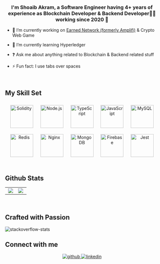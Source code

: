 
### <div align="center">I'm Shoaib Akram, a Software Engineer having 4+ years of experience as Blockchain Developer & Backend Developer👨‍💻 working since 2020 🚀</div>  
  

- 🔭 I’m currently working on [Earned Network (formerly Amplifi)](https://www.earned.network/) & Crypto Web Game  
  

- 🌱 I’m currently learning Hyperledger  
  

- ❓ Ask me about anything related to Blockchain & Backend related stuff  
  

- ⚡ Fun fact: I use tabs over spaces  
  

<br/>  


## My Skill Set  
<div align="center">  
<a href="https://soliditylang.org/" target="_blank"><img style="margin: 10px" src="https://camo.githubusercontent.com/e314ae0bc4aa8f1261feca139468124f082c36ef7be4c12a2a0e0b3772b6a5c2/68747470733a2f2f736b696c6c69636f6e732e6465762f69636f6e733f693d736f6c6964697479" alt="Solidity" height="75" /></a>  
<a href="https://nodejs.org/" target="_blank"><img style="margin: 10px" src="https://profilinator.rishav.dev/skills-assets/nodejs-original-wordmark.svg" alt="Node.js" height="75" /></a>  
<a href="https://www.typescriptlang.org/" target="_blank"><img style="margin: 10px" src="https://profilinator.rishav.dev/skills-assets/typescript-original.svg" alt="TypeScript" height="75" /></a>  
<a href="https://www.javascript.com/" target="_blank"><img style="margin: 10px" src="https://profilinator.rishav.dev/skills-assets/javascript-original.svg" alt="JavaScript" height="75" /></a>  
<a href="https://www.mysql.com/" target="_blank"><img style="margin: 10px" src="https://profilinator.rishav.dev/skills-assets/mysql-original-wordmark.svg" alt="MySQL" height="75" /></a>  
<a href="https://redis.io/" target="_blank"><img style="margin: 10px" src="https://profilinator.rishav.dev/skills-assets/redis-original-wordmark.svg" alt="Redis" height="75" /></a>  
<a href="https://www.nginx.com/" target="_blank"><img style="margin: 10px" src="https://profilinator.rishav.dev/skills-assets/nginx-original.svg" alt="Nginx" height="75" /></a>  
<a href="https://www.mongodb.com/" target="_blank"><img style="margin: 10px" src="https://profilinator.rishav.dev/skills-assets/mongodb-original-wordmark.svg" alt="MongoDB" height="75" /></a>  
<a href="https://firebase.google.com/" target="_blank"><img style="margin: 10px" src="https://profilinator.rishav.dev/skills-assets/firebase.png" alt="Firebase" height="75" /></a>  
<a href="https://www.jestjs.io/" target="_blank"><img style="margin: 10px" src="https://profilinator.rishav.dev/skills-assets/jest.svg" alt="Jest" height="75" /></a>  

</div>  

<br/>  


## Github Stats  
<table><tr><td valign="top" width="50%">

<div align="center"><img src="https://github-stats-pink-two.vercel.app/api?username=shoaibakram01&show_icons=true&count_private=true&hide_border=true&theme=prussian&show=reviews,discussions_started,discussions_answered,prs_merged,prs_merged_percentage&include_all_commits=true" align="center" /></div>

</td><td valign="top" width="50%">

<img src="https://github-stats-pink-two.vercel.app/api/top-langs/?username=shoaibakram01&hide_border=true&layout=compact&theme=prussian&langs_count=15" align="left" />

</td></tr></table>  

<br/> 

## Crafted with Passion 
![stackoverflow-stats](https://github-stackoverflow-readme.vercel.app/?userId=18122328)
<br/>  

## Connect with me  
<div align="center">
<a href="https://github.com/shoaibakram01" target="_blank">
<img src=https://img.shields.io/badge/github-%2324292e.svg?&style=for-the-badge&logo=github&logoColor=white alt=github style="margin-bottom: 5px;" />
</a>
<a href="https://linkedin.com/in/shoaibakram909" target="_blank">
<img src=https://img.shields.io/badge/linkedin-%231E77B5.svg?&style=for-the-badge&logo=linkedin&logoColor=white alt=linkedin style="margin-bottom: 5px;" />
</a>  
</div>  
  

<br/>  

<div align="center"></div>
<br />
